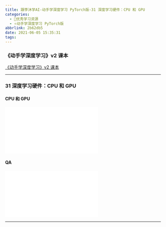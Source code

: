 ```yaml
---
title: 跟李沐学AI-动手学深度学习 PyTorch版-31 深度学习硬件：CPU 和 GPU
categories:
  - 🌙优秀学习资源
  - ⭐动手学深度学习 PyTorch版
abbrlink: 2b62db5
date: 2021-06-05 15:35:31
tags:
---
```


### 《动手学深度学习》v2 课本

[《动手学深度学习》v2 课本](http://zh.d2l.ai/)

***

### 31 深度学习硬件：CPU 和 GPU

#### CPU 和 GPU

<iframe src="//player.bilibili.com/player.html?aid=673440227&bvid=BV1TU4y1j7Wd&cid=349230699&page=1" scrolling="no" border="0" frameborder="no" framespacing="0" allowfullscreen="true"> </iframe>

<!--more-->

#### QA

<iframe src="//player.bilibili.com/player.html?aid=673440227&bvid=BV1TU4y1j7Wd&cid=349236760&page=2" scrolling="no" border="0" frameborder="no" framespacing="0" allowfullscreen="true"> </iframe>

***
